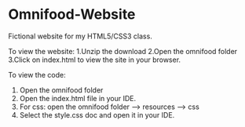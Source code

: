 # Omnifood-Website
Fictional website for my HTML5/CSS3 class.  

To view the website: 
1.Unzip the download
2.Open the omnifood folder
3.Click on index.html to view the site in your browser.

To view the code:
1. Open the omnifood folder
2. Open the index.html file in your IDE.
3. For css: open the omnifood folder --> resources --> css
4. Select the style.css doc and open it in your IDE. 
